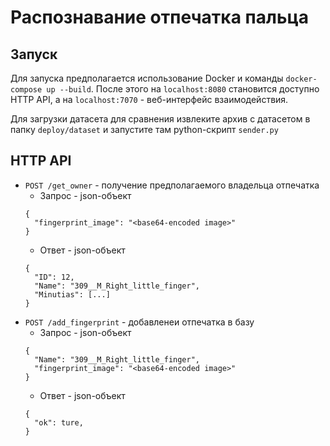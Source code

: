 # Распознавание отпечатка пальца

## Запуск
Для запуска предполагается использование Docker и команды `docker-compose up --build`. После этого на `localhost:8080` становится доступно HTTP API,
а на `localhost:7070` - веб-интерфейс взаимодействия.

Для загрузки датасета для сравнения извлеките архив с датасетом в папку `deploy/dataset` и запустите там python-скрипт `sender.py`

## HTTP API
- `POST /get_owner` - получение предполагаемого владельца отпечатка
  - Запрос - json-объект
  ```
  {
    "fingerprint_image": "<base64-encoded image>"
  }
  ```
  - Ответ - json-объект
  ```
  {
    "ID": 12,
    "Name": "309__M_Right_little_finger",
    "Minutias": [...]
  }
  ```
- `POST /add_fingerprint` - добавленеи отпечатка в базу
  - Запрос - json-объект
  ```
  {
    "Name": "309__M_Right_little_finger",
    "fingerprint_image": "<base64-encoded image>"
  }
  ```
  - Ответ - json-объект
  ```
  {
    "ok": ture,
  }
  ```


